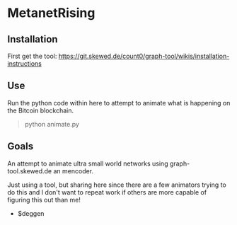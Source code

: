 # MetanetRising

## Installation
First get the tool: https://git.skewed.de/count0/graph-tool/wikis/installation-instructions

## Use
Run the python code within here to attempt to animate what is happening on the Bitcoin blockchain.

> python animate.py

## Goals
An attempt to animate ultra small world networks using graph-tool.skewed.de an mencoder.  

Just using a tool, but sharing here since there are a few animators trying to do this and I don't want to repeat work if others are more capable of figuring this out than me!  

- $deggen

